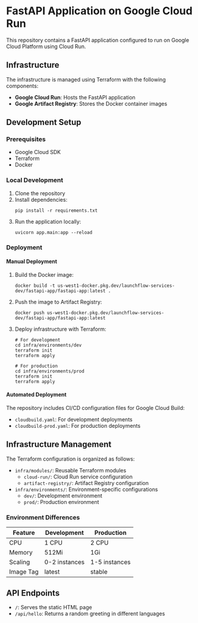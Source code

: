 
# FastAPI Application on Google Cloud Run

This repository contains a FastAPI application configured to run on Google Cloud Platform using Cloud Run.

## Infrastructure

The infrastructure is managed using Terraform with the following components:

- **Google Cloud Run**: Hosts the FastAPI application
- **Google Artifact Registry**: Stores the Docker container images

## Development Setup

### Prerequisites

- Google Cloud SDK
- Terraform
- Docker

### Local Development

1. Clone the repository
2. Install dependencies:
   ```
   pip install -r requirements.txt
   ```
3. Run the application locally:
   ```
   uvicorn app.main:app --reload
   ```

### Deployment

#### Manual Deployment

1. Build the Docker image:
   ```
   docker build -t us-west1-docker.pkg.dev/launchflow-services-dev/fastapi-app/fastapi-app:latest .
   ```

2. Push the image to Artifact Registry:
   ```
   docker push us-west1-docker.pkg.dev/launchflow-services-dev/fastapi-app/fastapi-app:latest
   ```

3. Deploy infrastructure with Terraform:
   ```
   # For development
   cd infra/environments/dev
   terraform init
   terraform apply
   
   # For production
   cd infra/environments/prod
   terraform init
   terraform apply
   ```

#### Automated Deployment

The repository includes CI/CD configuration files for Google Cloud Build:

- `cloudbuild.yaml`: For development deployments
- `cloudbuild-prod.yaml`: For production deployments

## Infrastructure Management

The Terraform configuration is organized as follows:

- `infra/modules/`: Reusable Terraform modules
  - `cloud-run/`: Cloud Run service configuration
  - `artifact-registry/`: Artifact Registry configuration
- `infra/environments/`: Environment-specific configurations
  - `dev/`: Development environment
  - `prod/`: Production environment

### Environment Differences

| Feature | Development | Production |
|---------|-------------|------------|
| CPU     | 1 CPU       | 2 CPU      |
| Memory  | 512Mi       | 1Gi        |
| Scaling | 0-2 instances | 1-5 instances |
| Image Tag | latest    | stable     |

## API Endpoints

- `/`: Serves the static HTML page
- `/api/hello`: Returns a random greeting in different languages
